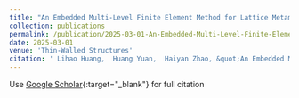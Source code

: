 ```yaml
---
title: "An Embedded Multi-Level Finite Element Method for Lattice Metamaterials"
collection: publications
permalink: /publication/2025-03-01-An-Embedded-Multi-Level-Finite-Element-Method-for-Lattice-Metamaterials
date: 2025-03-01
venue: 'Thin-Walled Structures'
citation: ' Lihao Huang,  Huang Yuan,  Haiyan Zhao, &quot;An Embedded Multi-Level Finite Element Method for Lattice Metamaterials.&quot; Thin-Walled Structures, 2025.'
---
```

Use [Google Scholar](https://scholar.google.com/scholar?q=An+Embedded+Multi+Level+Finite+Element+Method+for+Lattice+Metamaterials){:target="_blank"} for full citation